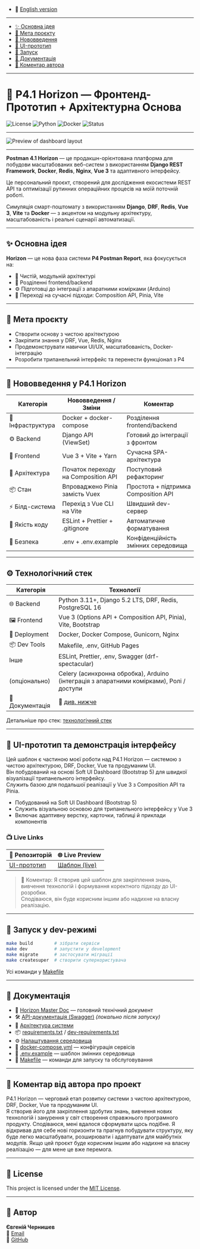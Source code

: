 - 📘 [English version](README.en.md)

---

- [✨ Основна ідея](#✨-основна-ідея)
- [🎯 Мета проєкту](#🎯-мета-проєкту)
- [🚀 Нововведення](#🚀-нововведення-у-p41-horizon)
- [🎨 UI-прототип](#🎨-ui-прототип-та-демонстрація-інтерфейсу)
- [🧱 Запуск](#🧱-запуск-у-dev-режимі)
- [🧭 Документація](#🧭-документація)
- [💬 Коментар автора](#💬-коментар-від-автора-про-проект)

---

# 🚀 P4.1 Horizon — Фронтенд-Прототип + Архітектурна Основa

![License](https://img.shields.io/badge/license-MIT-green.svg)
![Python](https://img.shields.io/badge/python-3.13-blue.svg)
![Docker](https://img.shields.io/badge/docker-ready-blue)
![Status](https://img.shields.io/badge/status-in--development-yellow)

---

![Preview of dashboard layout](prototype_ui/assets/preview.png)

---

**Postman 4.1 Horizon** — це продакшн-орієнтована платформа для побудови масштабованих веб-систем з використанням **Django REST Framework**, **Docker**, **Redis**, **Nginx**, **Vue 3** та адаптивного інтерфейсу.

Це персональний проєкт, створений для дослідження екосистеми REST API та оптимізації рутинних операційних процесів на моїй поточній роботі.  

Симуляція смарт-поштомату з використанням **Django**, **DRF**, **Redis**, **Vue 3**, **Vite** та **Docker** — з акцентом на модульну архітектуру, масштабованість і реальні сценарії автоматизації.

---

## ✨ Основна ідея

**Horizon** — це нова фаза системи **P4 Postman Report**, яка фокусується на:

- 🧱 Чистій, модульній архітектурі
- 🔁 Розділенні frontend/backend
- ⚙️ Підготовці до інтеграції з апаратними комірками (Arduino)
- 🧠 Переході на сучасні підходи: Composition API, Pinia, Vite

---

## 🎯 Мета проєкту

- Створити основу з чистою архітектурою
- Закріпити знання у DRF, Vue, Redis, Nginx
- Продемонструвати навички UI/UX, масштабованість, Docker-інтеграцію
- Розробити трипанельний інтерфейс та перенести функціонал з P4

---

## 🚀 Нововведення у P4.1 Horizon

| Категорія         | Нововведення / Зміни                | Коментар |
|-------------------|-------------------------------------|----------|
| 🐳 Інфраструктура  | Docker + docker-compose             | Розділення frontend/backend |
| ⚙️ Backend         | Django API (ViewSet)                | Готовий до інтеграції з фронтом |
| 🎨 Frontend        | Vue 3 + Vite + Yarn                 | Сучасна SPA-архітектура |
| 🧠 Архітектура     | Початок переходу на Composition API | Поступовий рефакторинг |
| 📦 Стан            | Впроваджено Pinia замість Vuex      | Простота + підтримка Composition API |
| ⚡ Білд-система     | Перехід з Vue CLI на Vite           | Швидший dev-сервер |
| 🧹 Якість коду      | ESLint + Prettier + .gitignore      | Автоматичне форматування |
| 🔐 Безпека         | .env + .env.example                 | Конфіденційність змінних середовища |

---

## ⚙️ Технологічний стек

| Категорія     | Технології                                                                                             |
|---------------|--------------------------------------------------------------------------------------------------------|
| 🌐 Backend    | Python 3.11+, Django 5.2 LTS, DRF, Redis, PostgreSQL 16                                                |
| 🖼️ Frontend  | Vue 3 (Options API + Composition API, Pinia), Vite, Bootstrap                                          |
| 🐳 Deployment | Docker, Docker Compose, Gunicorn, Nginx                                                                |
| 📦 Dev Tools  | Makefile, .env, GitHub Pages                                                                           
| Інше          | ESLint, Prettier, .env, Swagger (drf-spectacular)                                                      |
| (опціонально) | Celery (асинхронна обробка), Arduino (інтеграція з апаратними комірками), Ролі / доступи                                                           
| 📑 Документація | 📘 [див. нижче](#🧭-документація) |


Детальніше про стек: [технологічний стек](docs/stack.md)

---

## 🎨 UI-прототип та демонстрація інтерфейсу

Цей шаблон є частиною моєї роботи над P4.1 Horizon — системою з чистою архітектурою, DRF, Docker, Vue та продуманим UI.  
Він побудований на основі Soft UI Dashboard (Bootstrap 5) для швидкої візуалізації трипанельного інтерфейсу.  
Служить базою для подальшої реалізації у Vue 3 з Composition API та Pinia.

- Побудований на Soft UI Dashboard (Bootstrap 5)
- Служить візуальною основою для трипанельного інтерфейсу у Vue 3
- Включає адаптивну верстку, карточки, таблиці й приклади компонентів

### 📺 Live Links

| 📁 Репозиторій | 🌐 Live Preview |
|----------------|-----------------------------|
| [UI-прототип](https://github.com/ychernyshev/p4.1_horizon/tree/main/prototype_ui/) | [Шаблон (live)](https://ychernyshev.github.io/p4.1_horizon/) |

> 💬 Коментар: Я створив цей шаблон для закріплення знань, вивчення технологій і формування коректного підходу до UI-розробки.  
> Сподіваюся, він буде корисним іншим або надихне на власну реалізацію.


---

## 🧱 Запуск у dev-режимі

```bash
make build        # зібрати сервіси
make dev          # запустити у development
make migrate      # застосувати міграції
make createsuper  # створити суперкористувача
```

Усі команди у [Makefile](Makefile)

---

## 🧭 Документація

- 📘 [Horizon Master Doc](docs/horizon.md) — головний технічний документ
- 🛠️ [API-документація (Swagger)](/api/schema/swagger-ui/) *(локально після запуску)*
- 🧭 [Архітектура системи](docs/architecture.md)
- 📦 [requirements.txt](backend/requirements.txt) / [dev-requirements.txt](dev-requirements.txt)
- ⚙️ [Налаштування середовища](docs/settings.md)
- 🐳 [docker-compose.yml](docker-compose.yml) — конфігурація сервісів
- 🧾 [.env.example](.env.example) — шаблон змінних середовища
- 🧰 [Makefile](Makefile) — команди для запуску та обслуговування

---

## 💬 Коментар від автора про проект

P4.1 Horizon — черговий етап розвитку системи з чистою архітектурою, DRF, Docker, Vue та продуманим UI.  
Я створив його для закріплення здобутих знань, вивчення нових технологій і занурення у світ створення справжнього програмного продукту. Сподіваюся, мені вдалося сформувати щось подібне. Я відкривав для себе нові горизонти та прагнув побудувати структуру, яку буде легко масштабувати, розширювати і адаптувати для майбутніх модулів. Якщо цей проєкт буде корисним іншим або надихне на власну реалізацію — для мене це вже перемога.

---

## 📄 License

This project is licensed under the [MIT License](LICENSE).

---

## 👤 Автор

**Євгеній Чернишев**  
📧 [Email](mailto:eugene_chernyshev@yahoo.com)  
🐙 [GitHub](https://github.com/ychernyshev)


